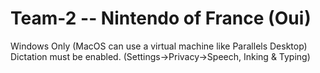 # Team-2 -- Nintendo of France (Oui)

Windows Only (MacOS can use a virtual machine like Parallels Desktop)
Dictation must be enabled. (Settings->Privacy->Speech, Inking & Typing)
